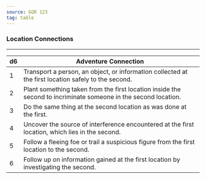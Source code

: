 ```yaml
---
source: GGR 123
tag: table
---
```


### Location Connections
---
|d6|Adventure Connection|
|----|------------|
|1|Transport a person, an object, or information collected at the first location safely to the second.|
|2|Plant something taken from the first location inside the second to incriminate someone in the second location.|
|3|Do the same thing at the second location as was done at the first.|
|4|Uncover the source of interference encountered at the first location, which lies in the second.|
|5|Follow a fleeing foe or trail a suspicious figure from the first location to the second.|
|6|Follow up on information gained at the first location by investigating the second.|
